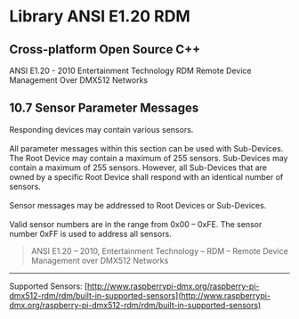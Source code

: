 # Library ANSI E1.20 RDM 
## Cross-platform Open Source C++ 

ANSI E1.20 - 2010 Entertainment Technology RDM Remote Device Management Over DMX512 Networks

## 10.7 Sensor Parameter Messages ##

Responding devices may contain various sensors. <br><br>
All parameter messages within this section can be used with Sub-Devices. The Root Device may contain a maximum of 255 sensors. Sub-Devices may contain a maximum of 255 sensors. However, all Sub-Devices that are owned by a specific Root Device shall respond with an identical number of sensors.<br><br>
Sensor messages may be addressed to Root Devices or Sub-Devices.<br><br>
Valid sensor numbers are in the range from 0x00 – 0xFE. The sensor number 0xFF is used to address all sensors.


> ANSI E1.20 – 2010, Entertainment Technology – RDM – Remote Device Management over DMX512 Networks

----------

Supported Sensors: 
[http://www.raspberrypi-dmx.org/raspberry-pi-dmx512-rdm/rdm/built-in-supported-sensors](http://www.raspberrypi-dmx.org/raspberry-pi-dmx512-rdm/rdm/built-in-supported-sensors)

